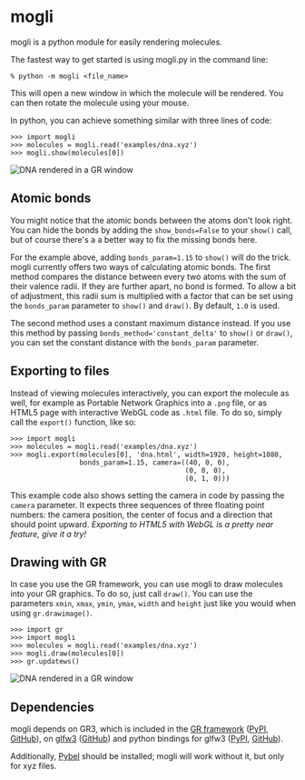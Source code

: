 # mogli

mogli is a python module for easily rendering molecules.

The fastest way to get started is using mogli.py in the command line:
```
% python -m mogli <file_name> 
```

This will open a new window in which the molecule will be rendered. You can then rotate the molecule using your mouse.

In python, you can achieve something similar with three lines of code:

```
>>> import mogli
>>> molecules = mogli.read('examples/dna.xyz')
>>> mogli.show(molecules[0])
```

![DNA rendered in a GR window](https://raw.githubusercontent.com/FlorianRhiem/mogli/doc-images/dna-cli.png)

## Atomic bonds
You might notice that the atomic bonds between the atoms don't look right. You can hide the bonds by adding the `show_bonds=False` to your `show()` call, but of course there's a a better way to fix the missing bonds here.

For the example above, adding `bonds_param=1.15` to `show()` will do the trick. mogli currently offers two ways of calculating atomic bonds. The first method compares the distance between every two atoms with the sum of their valence radii. If they are further apart, no bond is formed. To allow a bit of adjustment, this radii sum is multiplied with a factor that can be set using the `bonds_param` parameter to `show()` and `draw()`. By default, `1.0` is used.

The second method uses a constant maximum distance instead. If you use this method by passing `bonds_method='constant_delta'` to `show()` or `draw()`, you can set the constant distance with the `bonds_param` parameter.

## Exporting to files
Instead of viewing molecules interactively, you can export the molecule as well, for example as Portable Network Graphics into a `.png` file, or as HTML5 page with interactive WebGL code as `.html` file. To do so, simply call the `export()` function, like so:

```
>>> import mogli
>>> molecules = mogli.read('examples/dna.xyz')
>>> mogli.export(molecules[0], 'dna.html', width=1920, height=1080,
                 bonds_param=1.15, camera=((40, 0, 0),
                                           (0, 0, 0),
                                           (0, 1, 0)))
```

This example code also shows setting the camera in code by passing the `camera` parameter. It expects three sequences of three floating point numbers: the camera position, the center of focus and a direction that should point upward. *Exporting to HTML5 with WebGL is a pretty near feature, give it a try!*

## Drawing with GR
In case you use the GR framework, you can use mogli to draw molecules into your GR graphics. To do so, just call `draw()`. You can use the parameters `xmin`, `xmax`, `ymin`, `ymax`, `width` and `height` just like you would when using `gr.drawimage()`.

```
>>> import gr
>>> import mogli
>>> molecules = mogli.read('examples/dna.xyz')
>>> mogli.draw(molecules[0])
>>> gr.updatews()
```

![DNA rendered in a GR window](https://raw.githubusercontent.com/FlorianRhiem/mogli/doc-images/dna-gr.png)

## Dependencies
mogli depends on GR3, which is included in the [GR framework](http://gr-framework.org/) ([PyPI]( https://pypi.python.org/pypi/gr), [GitHub](https://github.com/jheinen/gr)), on [glfw3](http://www.glfw.org/) ([GitHub](https://github.com/glfw/glfw)) and python bindings for glfw3 ([PyPI](https://pypi.python.org/pypi/glfw), [GitHub](https://github.com/FlorianRhiem/pyGLFW)).

Additionally, [Pybel](http://openbabel.org/docs/dev/UseTheLibrary/Python_Pybel.html) should be installed; mogli will work without it, but only for xyz files.
